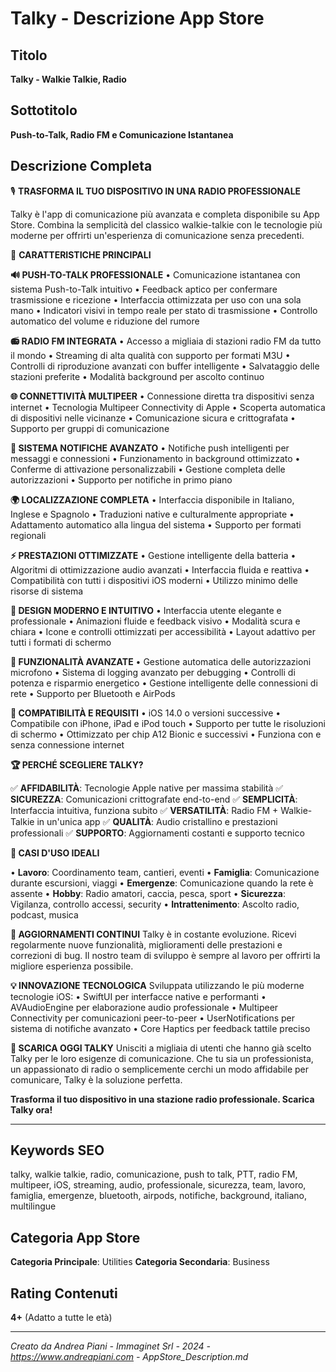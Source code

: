 # Talky - Descrizione App Store

## Titolo
**Talky - Walkie Talkie, Radio**

## Sottotitolo
**Push-to-Talk, Radio FM e Comunicazione Istantanea**

## Descrizione Completa

🎙️ **TRASFORMA IL TUO DISPOSITIVO IN UNA RADIO PROFESSIONALE**

Talky è l'app di comunicazione più avanzata e completa disponibile su App Store. Combina la semplicità del classico walkie-talkie con le tecnologie più moderne per offrirti un'esperienza di comunicazione senza precedenti.

📡 **CARATTERISTICHE PRINCIPALI**

**🔊 PUSH-TO-TALK PROFESSIONALE**
• Comunicazione istantanea con sistema Push-to-Talk intuitivo
• Feedback aptico per confermare trasmissione e ricezione
• Interfaccia ottimizzata per uso con una sola mano
• Indicatori visivi in tempo reale per stato di trasmissione
• Controllo automatico del volume e riduzione del rumore

**📻 RADIO FM INTEGRATA**
• Accesso a migliaia di stazioni radio FM da tutto il mondo
• Streaming di alta qualità con supporto per formati M3U
• Controlli di riproduzione avanzati con buffer intelligente
• Salvataggio delle stazioni preferite
• Modalità background per ascolto continuo

**🌐 CONNETTIVITÀ MULTIPEER**
• Connessione diretta tra dispositivi senza internet
• Tecnologia Multipeer Connectivity di Apple
• Scoperta automatica di dispositivi nelle vicinanze
• Comunicazione sicura e crittografata
• Supporto per gruppi di comunicazione

**🔔 SISTEMA NOTIFICHE AVANZATO**
• Notifiche push intelligenti per messaggi e connessioni
• Funzionamento in background ottimizzato
• Conferme di attivazione personalizzabili
• Gestione completa delle autorizzazioni
• Supporto per notifiche in primo piano

**🌍 LOCALIZZAZIONE COMPLETA**
• Interfaccia disponibile in Italiano, Inglese e Spagnolo
• Traduzioni native e culturalmente appropriate
• Adattamento automatico alla lingua del sistema
• Supporto per formati regionali

**⚡ PRESTAZIONI OTTIMIZZATE**
• Gestione intelligente della batteria
• Algoritmi di ottimizzazione audio avanzati
• Interfaccia fluida e reattiva
• Compatibilità con tutti i dispositivi iOS moderni
• Utilizzo minimo delle risorse di sistema

**🎨 DESIGN MODERNO E INTUITIVO**
• Interfaccia utente elegante e professionale
• Animazioni fluide e feedback visivo
• Modalità scura e chiara
• Icone e controlli ottimizzati per accessibilità
• Layout adattivo per tutti i formati di schermo

**🔧 FUNZIONALITÀ AVANZATE**
• Gestione automatica delle autorizzazioni microfono
• Sistema di logging avanzato per debugging
• Controlli di potenza e risparmio energetico
• Gestione intelligente delle connessioni di rete
• Supporto per Bluetooth e AirPods

**📱 COMPATIBILITÀ E REQUISITI**
• iOS 14.0 o versioni successive
• Compatibile con iPhone, iPad e iPod touch
• Supporto per tutte le risoluzioni di schermo
• Ottimizzato per chip A12 Bionic e successivi
• Funziona con e senza connessione internet

**🏆 PERCHÉ SCEGLIERE TALKY?**

✅ **AFFIDABILITÀ**: Tecnologie Apple native per massima stabilità
✅ **SICUREZZA**: Comunicazioni crittografate end-to-end
✅ **SEMPLICITÀ**: Interfaccia intuitiva, funziona subito
✅ **VERSATILITÀ**: Radio FM + Walkie-Talkie in un'unica app
✅ **QUALITÀ**: Audio cristallino e prestazioni professionali
✅ **SUPPORTO**: Aggiornamenti costanti e supporto tecnico

**🎯 CASI D'USO IDEALI**

• **Lavoro**: Coordinamento team, cantieri, eventi
• **Famiglia**: Comunicazione durante escursioni, viaggi
• **Emergenze**: Comunicazione quando la rete è assente
• **Hobby**: Radio amatori, caccia, pesca, sport
• **Sicurezza**: Vigilanza, controllo accessi, security
• **Intrattenimento**: Ascolto radio, podcast, musica

**🔄 AGGIORNAMENTI CONTINUI**
Talky è in costante evoluzione. Ricevi regolarmente nuove funzionalità, miglioramenti delle prestazioni e correzioni di bug. Il nostro team di sviluppo è sempre al lavoro per offrirti la migliore esperienza possibile.

**💡 INNOVAZIONE TECNOLOGICA**
Sviluppata utilizzando le più moderne tecnologie iOS:
• SwiftUI per interfacce native e performanti
• AVAudioEngine per elaborazione audio professionale
• Multipeer Connectivity per comunicazioni peer-to-peer
• UserNotifications per sistema di notifiche avanzato
• Core Haptics per feedback tattile preciso

**🌟 SCARICA OGGI TALKY**
Unisciti a migliaia di utenti che hanno già scelto Talky per le loro esigenze di comunicazione. Che tu sia un professionista, un appassionato di radio o semplicemente cerchi un modo affidabile per comunicare, Talky è la soluzione perfetta.

**Trasforma il tuo dispositivo in una stazione radio professionale. Scarica Talky ora!**

---

## Keywords SEO
talky, walkie talkie, radio, comunicazione, push to talk, PTT, radio FM, multipeer, iOS, streaming, audio, professionale, sicurezza, team, lavoro, famiglia, emergenze, bluetooth, airpods, notifiche, background, italiano, multilingue

## Categoria App Store
**Categoria Principale**: Utilities
**Categoria Secondaria**: Business

## Rating Contenuti
**4+** (Adatto a tutte le età)

---
*Creato da Andrea Piani - Immaginet Srl - 2024 - https://www.andreapiani.com - AppStore_Description.md*
